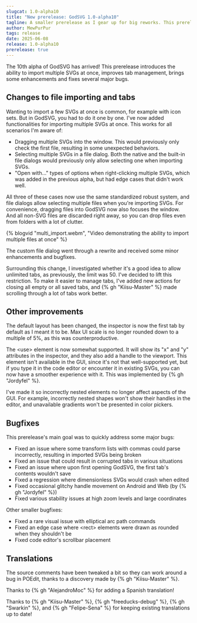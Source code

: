 ```yaml
---
slugcat: 1.0-alpha10
title: "New prerelease: GodSVG 1.0-alpha10"
tagline: A smaller prerelease as I gear up for big reworks. This prerelease introduces the ability to import multiple SVGs at once and fixes some major bugs.
author: MewPurPur
tags: release
date: 2025-06-08
release: 1.0-alpha10
prerelease: true
---
```


The 10th alpha of GodSVG has arrived! This prerelease introduces the ability to import multiple SVGs at once, improves tab management, brings some enhancements and fixes several major bugs.

## Changes to file importing and tabs

Wanting to import a few SVGs at once is common, for example with icon sets. But in GodSVG, you had to do it one by one. I've now added functionalities for importing multiple SVGs at once. This works for all scenarios I'm aware of:

- Dragging multiple SVGs into the window. This would previously only check the first file, resulting in some unexpected behaviors.
- Selecting multiple SVGs in a file dialog. Both the native and the built-in file dialogs would previously only allow selecting one when importing SVGs.
- "Open with..." types of options when right-clicking multiple SVGs, which was added in the previous alpha, but had edge cases that didn't work well.

All three of these cases now use the same standardized robust system, and file dialogs allow selecting multiple files when you're importing SVGs. For convenience, dragging files into GodSVG now also focuses the window. And all non-SVG files are discarded right away, so you can drop files even from folders with a lot of clutter.

{% blogvid "multi_import.webm", "Video demonstrating the ability to import multiple files at once" %}

The custom file dialog went through a rewrite and received some minor enhancements and bugfixes.

Surrounding this change, I investigated whether it's a good idea to allow unlimited tabs, as previously, the limit was 50. I've decided to lift this restriction. To make it easier to manage tabs, I've added new actions for closing all empty or all saved tabs, and {% gh "Kiisu-Master" %} made scrolling through a lot of tabs work better.

## Other improvements

The default layout has been changed, the inspector is now the first tab by default as I meant it to be. Max UI scale is no longer rounded down to a multiple of 5%, as this was counterproductive.

The &lt;use&gt; element is now somewhat supported. It will show its "x" and "y" attributes in the inspector, and they also add a handle to the viewport. This element isn't available in the GUI, since it's not that well-supported yet, but if you type it in the code editor or encounter it in existing SVGs, you can now have a smoother experience with it. This was implemented by {% gh "Jordyfel" %}.

I've made it so incorrectly nested elements no longer affect aspects of the GUI. For example, incorrectly nested shapes won't show their handles in the editor, and unavailable gradients won't be presented in color pickers.

## Bugfixes

This prerelease's main goal was to quickly address some major bugs:

- Fixed an issue where some transform lists with commas could parse incorrectly, resulting in imported SVGs being broken
- Fixed an issue that could result in corrupted tabs in various situations
- Fixed an issue where upon first opening GodSVG, the first tab's contents wouldn't save
- Fixed a regression where dimensionless SVGs would crash when edited
- Fixed occasional glitchy handle movement on Android and Web (by {% gh "Jordyfel" %})
- Fixed various stability issues at high zoom levels and large coordinates

Other smaller bugfixes:

- Fixed a rare visual issue with elliptical arc path commands
- Fixed an edge case where &lt;rect&gt; elements were drawn as rounded when they shouldn't be
- Fixed code editor's scrollbar placement

## Translations

The source comments have been tweaked a bit so they can work around a bug in POEdit, thanks to a discovery made by {% gh "Kiisu-Master" %}.

Thanks to {% gh "AlejandroMoc" %} for adding a Spanish translation!

Thanks to {% gh "Kiisu-Master" %}, {% gh "freeducks-debug" %}, {% gh "Swarkin" %}, and {% gh "Felipe-Sena" %} for keeping existing translations up to date!

